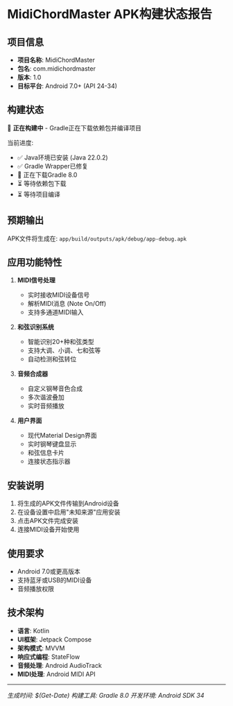 # MidiChordMaster APK构建状态报告

## 项目信息
- **项目名称**: MidiChordMaster
- **包名**: com.midichordmaster
- **版本**: 1.0
- **目标平台**: Android 7.0+ (API 24-34)

## 构建状态
🔄 **正在构建中** - Gradle正在下载依赖包并编译项目

当前进度:
- ✅ Java环境已安装 (Java 22.0.2)
- ✅ Gradle Wrapper已修复
- 🔄 正在下载Gradle 8.0
- ⏳ 等待依赖包下载
- ⏳ 等待项目编译

## 预期输出
APK文件将生成在: `app/build/outputs/apk/debug/app-debug.apk`

## 应用功能特性
1. **MIDI信号处理**
   - 实时接收MIDI设备信号
   - 解析MIDI消息 (Note On/Off)
   - 支持多通道MIDI输入

2. **和弦识别系统**
   - 智能识别20+种和弦类型
   - 支持大调、小调、七和弦等
   - 自动检测和弦转位

3. **音频合成器**
   - 自定义钢琴音色合成
   - 多次谐波叠加
   - 实时音频播放

4. **用户界面**
   - 现代Material Design界面
   - 实时钢琴键盘显示
   - 和弦信息卡片
   - 连接状态指示器

## 安装说明
1. 将生成的APK文件传输到Android设备
2. 在设备设置中启用"未知来源"应用安装
3. 点击APK文件完成安装
4. 连接MIDI设备开始使用

## 使用要求
- Android 7.0或更高版本
- 支持蓝牙或USB的MIDI设备
- 音频播放权限

## 技术架构
- **语言**: Kotlin
- **UI框架**: Jetpack Compose
- **架构模式**: MVVM
- **响应式编程**: StateFlow
- **音频处理**: Android AudioTrack
- **MIDI处理**: Android MIDI API

---
*生成时间: $(Get-Date)*
*构建工具: Gradle 8.0*
*开发环境: Android SDK 34*

